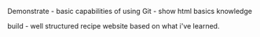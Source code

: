 Demonstrate - basic capabilities of using Git
            - show html basics knowledge


build - well structured recipe website based on what i've learned.